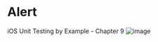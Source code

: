 # Alert
iOS Unit Testing by Example - Chapter 9
![image](https://user-images.githubusercontent.com/47273077/178744829-44543765-d038-4d50-938d-7fb790badb98.png)
